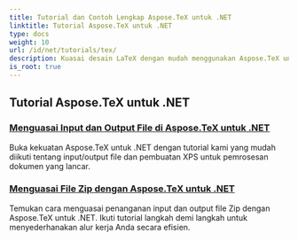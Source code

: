 ```yaml
---
title: Tutorial dan Contoh Lengkap Aspose.TeX untuk .NET
linktitle: Tutorial Aspose.TeX untuk .NET
type: docs
weight: 10
url: /id/net/tutorials/tex/
description: Kuasai desain LaTeX dengan mudah menggunakan Aspose.TeX untuk .NET. Unduh untuk integrasi yang lancar dan jelajahi pemformatan tingkat lanjut, penanganan file, pemberian lisensi, dan banyak lagi.
is_root: true
---
```


## Tutorial Aspose.TeX untuk .NET
### [Menguasai Input dan Output File di Aspose.TeX untuk .NET](./file-input-and-output/)
Buka kekuatan Aspose.TeX untuk .NET dengan tutorial kami yang mudah diikuti tentang input/output file dan pembuatan XPS untuk pemrosesan dokumen yang lancar.
### [Menguasai File Zip dengan Aspose.TeX untuk .NET](./mastering-zip-file-io/)
Temukan cara menguasai penanganan input dan output file Zip dengan Aspose.TeX untuk .NET. Ikuti tutorial langkah demi langkah untuk menyederhanakan alur kerja Anda secara efisien.